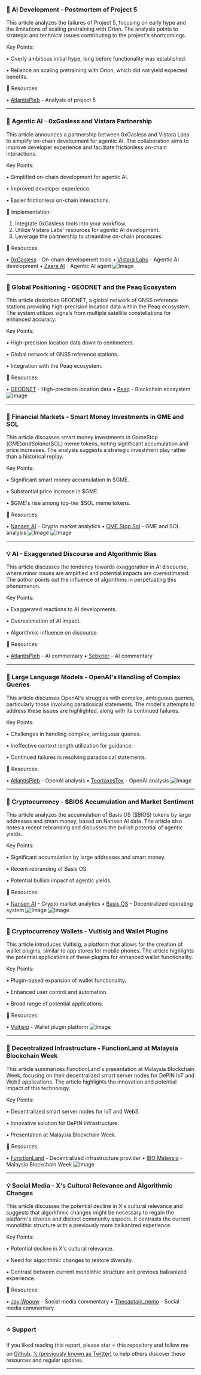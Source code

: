 ### 🤖 AI Development - Postmortem of Project 5

This article analyzes the failures of Project 5, focusing on early hype and the limitations of scaling pretraining with Orion.  The analysis points to strategic and technical issues contributing to the project's shortcomings.

Key Points:

• Overly ambitious initial hype, long before functionality was established.


• Reliance on scaling pretraining with Orion, which did not yield expected benefits.



🔗 Resources:

• [AtlantisPleb](https://x.com/AtlantisPleb) - Analysis of project 5


---

### 🚀 Agentic AI - 0xGasless and Vistara Partnership

This article announces a partnership between 0xGasless and Vistara Labs to simplify on-chain development for agentic AI. The collaboration aims to improve developer experience and facilitate frictionless on-chain interactions.

Key Points:

• Simplified on-chain development for agentic AI.


• Improved developer experience.


• Easier frictionless on-chain interactions.


🚀 Implementation:

1. Integrate 0xGasless tools into your workflow.
2. Utilize Vistara Labs' resources for agentic AI development.
3. Leverage the partnership to streamline on-chain processes.


🔗 Resources:

• [0xGasless](https://x.com/0xGasless) -  On-chain development tools
• [Vistara Labs](https://x.com/vistaralabs) - Agentic AI development
• [Zaara AI](https://x.com/zaara_ai) - Agentic AI agent
![Image](https://pbs.twimg.com/amplify_video_thumb/1954371864454971392/img/mDiwTMK59yq0NaYf.jpg)

---

### 🤖 Global Positioning - GEODNET and the Peaq Ecosystem

This article describes GEODNET, a global network of GNSS reference stations providing high-precision location data within the Peaq ecosystem. The system utilizes signals from multiple satellite constellations for enhanced accuracy.

Key Points:

• High-precision location data down to centimeters.


• Global network of GNSS reference stations.


• Integration with the Peaq ecosystem.


🔗 Resources:

• [GEODNET](https://x.com/GEODNET_) - High-precision location data
• [Peaq](https://x.com/peaq) - Blockchain ecosystem
![Image](https://pbs.twimg.com/media/Gx_os2NXwAEYb7B?format=jpg&name=900x900)

---

### 🤖 Financial Markets - Smart Money Investments in GME and SOL

This article discusses smart money investments in GameStop ($GME) and Solana ($SOL) meme tokens, noting significant accumulation and price increases.  The analysis suggests a strategic investment play rather than a historical replay.

Key Points:

• Significant smart money accumulation in $GME.


• Substantial price increase in $GME.


• $GME's rise among top-tier $SOL meme tokens.



🔗 Resources:

• [Nansen AI](https://x.com/nansen_ai) -  Crypto market analytics
• [GME Stop Sol](https://x.com/Gmestopsol) - GME and SOL analysis
![Image](https://pbs.twimg.com/media/Gx_jIKBaYAAsFZj?format=jpg&name=small)
![Image](https://pbs.twimg.com/ext_tw_video_thumb/1952842368412991488/pu/img/bPxYBisicJVUKR04?format=jpg&name=240x240)

---

### 💡 AI - Exaggerated Discourse and Algorithmic Bias

This article discusses the tendency towards exaggeration in AI discourse, where minor issues are amplified and potential impacts are overestimated. The author points out the influence of algorithms in perpetuating this phenomenon.

Key Points:

• Exaggerated reactions to AI developments.


• Overestimation of AI impact.


• Algorithmic influence on discourse.


🔗 Resources:

• [AtlantisPleb](https://x.com/AtlantisPleb) - AI commentary
• [Sebkrier](https://x.com/sebkrier) - AI commentary


---

### 🤖 Large Language Models - OpenAI's Handling of Complex Queries

This article discusses OpenAI's struggles with complex, ambiguous queries, particularly those involving paradoxical statements.  The model's attempts to address these issues are highlighted, along with its continued failures.

Key Points:

• Challenges in handling complex, ambiguous queries.


• Ineffective context length utilization for guidance.


• Continued failures in resolving paradoxical statements.


🔗 Resources:

• [AtlantisPleb](https://x.com/AtlantisPleb) - OpenAI analysis
• [TeortaxesTex](https://x.com/teortaxesTex) -  OpenAI analysis
![Image](https://pbs.twimg.com/media/Gx_-Z6wXMAAl1hg?format=png&name=small)


---

### 🤖 Cryptocurrency - $BIOS Accumulation and Market Sentiment

This article analyzes the accumulation of Basis OS ($BIOS) tokens by large addresses and smart money, based on Nansen AI data.  The article also notes a recent rebranding and discusses the bullish potential of agentic yields.

Key Points:

• Significant accumulation by large addresses and smart money.


• Recent rebranding of Basis OS.


• Potential bullish impact of agentic yields.


🔗 Resources:

• [Nansen AI](https://x.com/nansen_ai) - Crypto market analytics
• [Basis OS](https://x.com/BasisOS) -  Decentralized operating system
![Image](https://pbs.twimg.com/media/Gx_SxjCa4AAXYIA?format=jpg&name=900x900)
![Image](https://pbs.twimg.com/media/Gx_SxeZaAAAckkj?format=png&name=900x900)


---

### 🚀 Cryptocurrency Wallets - Vultisig and Wallet Plugins

This article introduces Vultisig, a platform that allows for the creation of wallet plugins, similar to app stores for mobile phones.  The article highlights the potential applications of these plugins for enhanced wallet functionality.

Key Points:

• Plugin-based expansion of wallet functionality.


• Enhanced user control and automation.


• Broad range of potential applications.


🔗 Resources:

• [Vultisig](https://x.com/vultisig) - Wallet plugin platform
![Image](https://pbs.twimg.com/media/Gx_j-BnXMAAtP1Q?format=jpg&name=small)

---

### 🚀 Decentralized Infrastructure - FunctionLand at Malaysia Blockchain Week

This article summarizes FunctionLand's presentation at Malaysia Blockchain Week, focusing on their decentralized smart server nodes for DePIN IoT and Web3 applications.  The article highlights the innovation and potential impact of this technology.

Key Points:

• Decentralized smart server nodes for IoT and Web3.


• Innovative solution for DePIN infrastructure.


• Presentation at Malaysia Blockchain Week.


🔗 Resources:

• [FunctionLand](https://x.com/functionland) - Decentralized infrastructure provider
• [IBO Malaysia](https://x.com/IBO_Malaysia) -  Malaysia Blockchain Week
![Image](https://pbs.twimg.com/amplify_video_thumb/1954004115757076480/img/6GZMJ3xKPsmmWGrV.jpg)

---

### 💡 Social Media - X's Cultural Relevance and Algorithmic Changes

This article discusses the potential decline in X's cultural relevance and suggests that algorithmic changes might be necessary to regain the platform's diverse and distinct community aspects.  It contrasts the current monolithic structure with a previously more balkanized experience.

Key Points:

• Potential decline in X's cultural relevance.


• Need for algorithmic changes to restore diversity.


• Contrast between current monolithic structure and previous balkanized experience.


🔗 Resources:

• [Jay Wooow](https://x.com/jay_wooow) -  Social media commentary
• [Thecaptain_nemo](https://x.com/thecaptain_nemo) -  Social media commentary


---

### ⭐️ Support

If you liked reading this report, please star ⭐️ this repository and follow me on [Github](https://github.com/Drix10), [𝕏 (previously known as Twitter)](https://x.com/DRIX_10_) to help others discover these resources and regular updates.

---